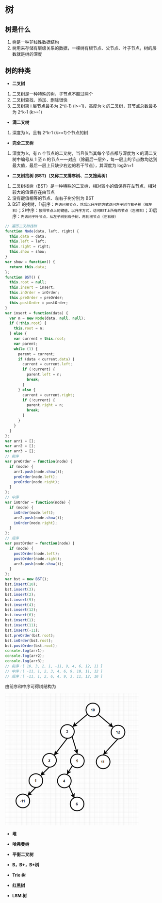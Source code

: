 # 树

## 树是什么

1. 树是一种非线性数据结构
2. 树用来存储有层级关系的数据，一棵树有根节点、父节点、叶子节点，树的层数就是树的深度

## 树的种类

- **二叉树**

1. 二叉树是一种特殊的树，子节点不超过两个
2. 二叉树查找、添加、删除很快
3. 二叉树第 i 层节点最多为 2^(i-1) (i>=1)，高度为 k 的二叉树，其节点总数最多为 2^k-1 (k>=1)

- **满二叉树**

1. 深度为 k，且有 2^k-1 (k>=1)个节点的树

- **完全二叉树**

1. 深度为 k，有 n 个节点的二叉树，当且仅当其每个节点都与深度为 k 的满二叉树中编号从 1 至 n 的节点一一对应（除最后一层外，每一层上的节点数均达到最大值，最后一层上只缺少右边的若干节点），其深度为 log2n+1

- **二叉树找树 (BST)（又称二叉排序树、二叉搜索树）**

1. 二叉树找树（BST）是一种特殊的二叉树，相对较小的值保存在左节点，相对较大的值保存在由节点
2. 没有键值相等的节点、左右子树分别为 BST
3. BST 的找树，1)前序：`先访问根节点，然后以升序的方式访问左子树与右子树（根左右）`；2)中序：`按照节点上的键值，以升序方式，访问BST上所有的节点（左根右）`；3)后序：`先访问子叶节点，从左子树到右子树，再到根节点（左右根）`

```js
// 遍历二叉树找树
function Node(data, left, right) {
  this.data = data;
  this.left = left;
  this.right = right;
  this.show = show;
}
var show = function() {
  return this.data;
};
function BST() {
  this.root = null;
  this.insert = insert;
  this.inOrder = inOrder;
  this.preOrder = preOrder;
  this.postOrder = postOrder;
}
var insert = function(data) {
  var n = new Node(data, null, null);
  if (!this.root) {
    this.root = n;
  } else {
    var current = this.root;
    var parent;
    while (1) {
      parent = current;
      if (data < current.data) {
        current = current.left;
        if (!current) {
          parent.left = n;
          break;
        }
      } else {
        current = current.right;
        if (!current) {
          parent.right = n;
          break;
        }
      }
    }
  }
};
var arr1 = [];
var arr2 = [];
var arr3 = [];
// 前序
var preOrder = function(node) {
  if (node) {
    arr1.push(node.show());
    preOrder(node.left);
    preOrder(node.right);
  }
};
// 中序
var inOrder = function(node) {
  if (node) {
    inOrder(node.left);
    arr2.push(node.show());
    inOrder(node.right);
  }
};
// 后序
var postOrder = function(node) {
  if (node) {
    postOrder(node.left);
    postOrder(node.right);
    arr3.push(node.show());
  }
};
var bst = new BST();
bst.insert(10);
bst.insert(3);
bst.insert(2);
bst.insert(9);
bst.insert(4);
bst.insert(12);
bst.insert(6);
bst.insert(1);
bst.insert(11);
bst.insert(-11);
bst.preOrder(bst.root);
bst.inOrder(bst.root);
bst.postOrder(bst.root);
console.log(arr1);
console.log(arr2);
console.log(arr3);
// 前序：[ 10, 3, 2, 1, -11, 9, 4, 6, 12, 11 ]
// 中序：[ -11, 1, 2, 3, 4, 6, 9, 10, 11, 12 ]
// 后序：[ -11, 1, 2, 6, 4, 9, 3, 11, 12, 10 ]
```

由前序和中序可得树结构为

![](../pictures/bst.png)

- **堆**

- **哈弗曼树**

- **平衡二叉树**

- **B，B+，B\*树**

- **Trie 树**

- **红黑树**

- **LSM 树**

